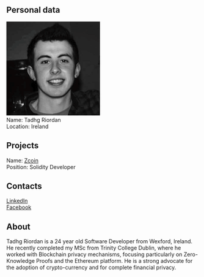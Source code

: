 ## Personal data
![ photo](photo/tadhg_riordan.png)  
Name: Tadhg Riordan  
Location: Ireland
## Projects 
Name: [Zcoin](../projects/zcoin.md)  
Position: Solidity Developer
## Contacts
[LinkedIn](https://www.linkedin.com/in/tadhg-riordan-329093130/?ppe=1)  
[Facebook](https://www.facebook.com/people/Djm-ThreeFour/100011009258462)  
## About
Tadhg Riordan is a 24 year old Software Developer from Wexford, Ireland. He recently completed my MSc from Trinity College Dublin, where he worked with Blockchain privacy mechanisms, focusing particularly on Zero-Knowledge Proofs and the Ethereum platform. He is a strong advocate for the adoption of crypto-currency and for complete financial privacy.
